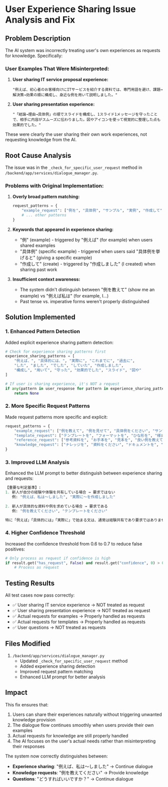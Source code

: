 # User Experience Sharing Issue Analysis and Fix

## Problem Description

The AI system was incorrectly treating user's own experiences as requests for knowledge. Specifically:

### User Examples That Were Misinterpreted:

1. **User sharing IT service proposal experience:**
   ```
   "例えば、初心者のお客様向けにITサービスを紹介する資料では、専門用語を避け、課題→解決策→効果の順に構成し、身近な例を用いて説明しました。"
   ```

2. **User sharing presentation experience:**
   ```
   "「結論→理由→具体例」の順でスライドを構成し、1スライド1メッセージを守ったことで、相手に内容がスムーズに伝わりました。図やアイコンを使って視覚的に整理した点も効果的でした。"
   ```

These were clearly the user sharing their own work experiences, not requesting knowledge from the AI.

## Root Cause Analysis

The issue was in the `_check_for_specific_user_request` method in `/backend/app/services/dialogue_manager.py`. 

### Problems with Original Implementation:

1. **Overly broad pattern matching:**
   ```python
   request_patterns = {
       "example_request": ["例を", "具体例", "サンプル", "実例", "作成して", "見せて", "教えて"],
       # ... other patterns
   }
   ```

2. **Keywords that appeared in experience sharing:**
   - "例" (example) - triggered by "例えば" (for example) when users shared examples
   - "具体例" (specific example) - triggered when users said "具体例を挙げると" (giving a specific example)
   - "作成して" (create) - triggered by "作成しました" (I created) when sharing past work

3. **Insufficient context awareness:**
   - The system didn't distinguish between "例を教えて" (show me an example) vs "例えば私は" (for example, I...)
   - Past tense vs. imperative forms weren't properly distinguished

## Solution Implemented

### 1. Enhanced Pattern Detection

Added explicit experience sharing pattern detection:

```python
# Check for experience sharing patterns first
experience_sharing_patterns = [
    "例えば、", "具体的には、", "実際に", "これまでに", "過去に", 
    "した", "ました", "でした", "していた", "作成しました",
    "構成し", "用いて", "守った", "効果的でした", "スライド", "図や"
]

# If user is sharing experience, it's NOT a request
if any(pattern in user_response for pattern in experience_sharing_patterns):
    return None
```

### 2. More Specific Request Patterns

Made request patterns more specific and explicit:

```python
request_patterns = {
    "example_request": ["例を教えて", "例を見せて", "具体例をください", "サンプルをください", "実例が欲しい"],
    "template_request": ["テンプレートを", "フォーマットを", "ひな形を", "様式を"],
    "reference_request": ["参考資料を", "お手本を", "見本を", "良い例を教えて"],
    "knowledge_request": ["ナレッジを", "資料をください", "ドキュメントを", "先輩の例を", "社内の例を"]
}
```

### 3. Improved LLM Analysis

Enhanced the LLM prompt to better distinguish between experience sharing and requests:

```python
【重要な判定基準】:
1. 新人が自分の経験や体験を共有している場合 → 要求ではない
   例: "例えば、私は〜しました", "実際に〜を作成しました"
   
2. 新人が具体的な資料や例を求めている場合 → 要求である
   例: "例を教えてください", "テンプレートをください"

特に「例えば」「具体的には」「実際に」で始まる文は、通常は経験共有であり要求ではありません。
```

### 4. Higher Confidence Threshold

Increased the confidence threshold from 0.6 to 0.7 to reduce false positives:

```python
# Only process as request if confidence is high
if result.get("has_request", False) and result.get("confidence", 0) > 0.7:
    # Process as request
```

## Testing Results

All test cases now pass correctly:

- ✅ User sharing IT service experience → NOT treated as request
- ✅ User sharing presentation experience → NOT treated as request  
- ✅ Actual requests for examples → Properly handled as requests
- ✅ Actual requests for templates → Properly handled as requests
- ✅ User questions → NOT treated as requests

## Files Modified

1. `/backend/app/services/dialogue_manager.py`
   - Updated `_check_for_specific_user_request` method
   - Added experience sharing detection
   - Improved request pattern matching
   - Enhanced LLM prompt for better analysis

## Impact

This fix ensures that:
1. Users can share their experiences naturally without triggering unwanted knowledge provision
2. The dialogue flow continues smoothly when users provide their own examples
3. Actual requests for knowledge are still properly handled
4. The AI focuses on the user's actual needs rather than misinterpreting their responses

The system now correctly distinguishes between:
- **Experience sharing**: "例えば、私は〜しました" → Continue dialogue
- **Knowledge requests**: "例を教えてください" → Provide knowledge
- **Questions**: "どうすればいいですか？" → Continue dialogue